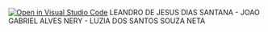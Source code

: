 [![Open in Visual Studio Code](https://classroom.github.com/assets/open-in-vscode-2e0aaae1b6195c2367325f4f02e2d04e9abb55f0b24a779b69b11b9e10269abc.svg)](https://classroom.github.com/online_ide?assignment_repo_id=7758274&assignment_repo_type=AssignmentRepo)
LEANDRO DE JESUS DIAS SANTANA -
JOAO GABRIEL ALVES NERY -
LUZIA DOS SANTOS SOUZA NETA
